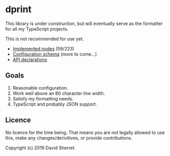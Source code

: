 # dprint

This library is under construction, but will eventually serve as the formatter for all my TypeScript projects.

This is not recommended for use yet.

* [Implemented nodes](implemented-nodes.md) (59/223)
* [Configuration schema](schema/dprint.schema.json) (more to come...)
* [API declarations](lib/dprint.d.ts)

## Goals

1. Reasonable configuration.
2. Work well above an 80 character line width.
3. Satisfy my formatting needs.
4. TypeScript and probably JSON support.

## Licence

No licence for the time being. That means you are not legally allowed to use this, make any changes/derivitives, or provide contributions.

Copyright (c) 2019 David Sherret.
